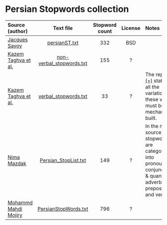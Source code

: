 # Persian Stopwords collection

|Source (author)             |Text file      |Stopword count|License         |Notes|
|:---------------------------|:-------------:|:-------------:|:-------------:|:----|
|[Jacques Savoy](http://members.unine.ch/jacques.savoy/clef/index.html)|[persianST.txt](Stopwords/Savoy/persianST.txt)|332|BSD||
|[Kazem Taghva et al.](https://www.researchgate.net/publication/228427943_A_list_of_farsi_stopwords)|[non-verbal_stopwords.txt](Stopwords/Taghva/non-verbal_stopwords.txt)|155|?||
|[Kazem Taghva et al.](https://www.researchgate.net/publication/228427943_A_list_of_farsi_stopwords)|[verbal_stopwords.txt](Stopwords/Taghva/verbal_stopwords.txt)|33|?|The report [(+)](https://www.researchgate.net/publication/228427943_A_list_of_farsi_stopwords) state that all the variations of these verbs must be mechanically built.|
|[Nima Mazdak](https://people.dsv.su.se/~hercules/papers/FarsiSum.pdf)|[Persian_StopList.txt](Stopwords/Mazdak/Persian_StopList.txt)|149|?|In the main source [(+)](https://people.dsv.su.se/~hercules/papers/FarsiSum.pdf) stopwords are categorized into pronoun, conjunction & quantifier, adverb, preposition and verb|
|[Mohammd Mahdi Mojiry](http://www.mojiry.ir/text_tools/WordFrequencePage.php)|[PersianStopWords.txt](Stopwords/Mojiry/PersianStopWords.txt)|796|?||
